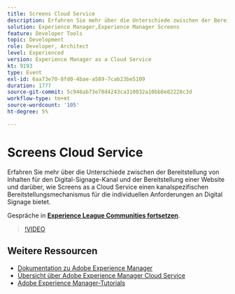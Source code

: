 ```yaml
---
title: Screens Cloud Service
description: Erfahren Sie mehr über die Unterschiede zwischen der Bereitstellung von Inhalten für den Digital-Signage-Kanal und der Bereitstellung einer Website und darüber, wie Screens as a Cloud Service einen kanalspezifischen Bereitstellungsmechanismus für die individuellen Anforderungen an Digital Signage bietet.
solution: Experience Manager,Experience Manager Screens
feature: Developer Tools
topic: Development
role: Developer, Architect
level: Experienced
version: Experience Manager as a Cloud Service
kt: 9193
type: Event
exl-id: 6aa73e70-8fd0-4bae-a589-7cab23be5109
duration: 1777
source-git-commit: 5c946ab73e78d4243ca310032a10bb8e82228c3d
workflow-type: tm+mt
source-wordcount: '105'
ht-degree: 5%

---
```


# Screens Cloud Service

Erfahren Sie mehr über die Unterschiede zwischen der Bereitstellung von Inhalten für den Digital-Signage-Kanal und der Bereitstellung einer Website und darüber, wie Screens as a Cloud Service einen kanalspezifischen Bereitstellungsmechanismus für die individuellen Anforderungen an Digital Signage bietet.

Gespräche in **[Experience League Communities fortsetzen](https://adobe.ly/3umX8Be)**.

>[!VIDEO](https://video.tv.adobe.com/v/337885/?quality=12&learn=on&hidetitle=true)

## Weitere Ressourcen

- [Dokumentation zu Adobe Experience Manager](https://experienceleague.adobe.com/docs/experience-manager-cloud-service.html?lang=de)
- [Übersicht über Adobe Experience Manager Cloud Service](https://experienceleague.adobe.com/docs/experience-manager-cloud-service/overview/home.html?lang=de)
- [Adobe Experience Manager-Tutorials](https://experienceleague.adobe.com/docs/experience-manager-tutorials.html?lang=de)
